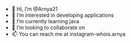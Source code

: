 - 👋 Hi, I’m @Arnya21
- 👀 I’m interested in developing applications
- 🌱 I’m currently learning java
- 💞️ I’m looking to collaborate on 
- 📫 You can reach me at instagram-whois.arnya

<!---
Arnya21/Arnya21 is a ✨ special ✨ repository because its `README.md` (this file) appears on your GitHub profile.
You can click the Preview link to take a look at your changes.
--->
